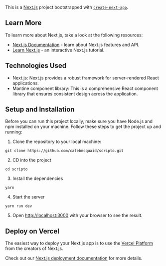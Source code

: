This is a [Next.js](https://nextjs.org/) project bootstrapped with [`create-next-app`](https://github.com/vercel/next.js/tree/canary/packages/create-next-app).

## Learn More

To learn more about Next.js, take a look at the following resources:

- [Next.js Documentation](https://nextjs.org/docs) - learn about Next.js features and API.
- [Learn Next.js](https://nextjs.org/learn) - an interactive Next.js tutorial.

## Technologies Used

- Next.js: Next.js provides a robust framework for server-rendered React applications.
- Mantine component library: This is a comprehensive React component library that ensures consistent design across the application.

## Setup and Installation

Before you can run this project locally, make sure you have Node.js and npm installed on your machine. Follow these steps to get the project up and running:

1. Clone the repository to your local machine:

  `git clone https://github.com/calebmcquaid/scripto.git`

2. CD into the project

  `cd scripto`

3. Install the dependencies

  `yarn`

4. Start the server

  `yarn run dev`

5. Open [http://localhost:3000](http://localhost:3000) with your browser to see the result.

## Deploy on Vercel

The easiest way to deploy your Next.js app is to use the [Vercel Platform](https://vercel.com/new?utm_medium=default-template&filter=next.js&utm_source=create-next-app&utm_campaign=create-next-app-readme) from the creators of Next.js.

Check out our [Next.js deployment documentation](https://nextjs.org/docs/deployment) for more details.
